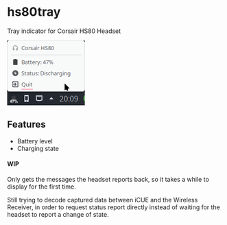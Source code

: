 # hs80tray

Tray indicator for Corsair HS80 Headset

![Tray indicator](tray.png)

## Features

- Battery level
- Charging state

#### WIP
Only gets the messages the headset reports back, so it takes a while to display for the first time.

Still trying to decode captured data between iCUE and the Wireless Receiver, in order to request status report directly instead of waiting for the headset to report a change of state.

